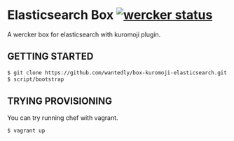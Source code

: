 # Elasticsearch Box [![wercker status](https://app.wercker.com/status/34db4cd9a13b36c0ab61d613328c6b1f "wercker status")](https://app.wercker.com/project/bykey/34db4cd9a13b36c0ab61d613328c6b1f)
A wercker box for elasticsearch with kuromoji plugin.

## GETTING STARTED

```bash
$ git clone https://github.com/wantedly/box-kuromoji-elasticsearch.git && cd box-kuromoji-elasticsearch
$ script/bootstrap
```

## TRYING PROVISIONING
You can try running chef with vagrant.

```bash
$ vagrant up
```
